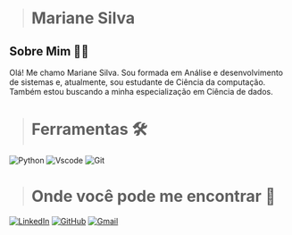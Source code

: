 > # Mariane Silva

## Sobre Mim 👩‍💻
Olá! Me chamo Mariane Silva. Sou formada em Análise e desenvolvimento de sistemas e, atualmente, sou estudante de Ciência da computação. Também estou buscando a minha especialização em Ciência de dados.

> # Ferramentas 🛠️

![Python](https://img.shields.io/badge/python-3670A0?style=for-the-badge&logo=python&logoColor=ffdd54) 
![Vscode](https://img.shields.io/badge/Vscode-007ACC?style=for-the-badge&logo=visual-studio-code&logoColor=white)
![Git](https://img.shields.io/badge/GIT-E44C30?style=for-the-badge&logo=git&logoColor=white)

> # Onde você pode me encontrar 🤝

[![LinkedIn](https://img.shields.io/badge/LinkedIn-0077B5?style=for-the-badge&logo=linkedin&logoColor=white)](https://www.linkedin.com/in/marianecrtsilva/)
[![GitHub](https://img.shields.io/badge/GitHub-100000?style=for-the-badge&logo=github&logoColor=white)](https://github.com/marianecr)
[![Gmail](https://img.shields.io/badge/Gmail-333333?style=for-the-badge&logo=gmail&logoColor=red)](mailto:marianectrodrigues@gmail.com)